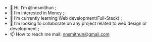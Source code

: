 - 👋 Hi, I’m @nnsmithun ;
- 👀 I’m interested in  Money ;
- 🌱 I’m currently learning Web development(Full-Stack) ;
- 💞️ I’m looking to collaborate on any project related to web design or development ;
- 📫 How to reach me mail: nnsmithun@gmail.com

<!---
nnsmithun/nnsmithun is a ✨ special ✨ repository because its `README.md` (this file) appears on your GitHub profile.
You can click the Preview link to take a look at your changes.
--->
